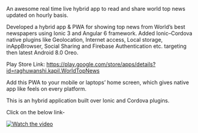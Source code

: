 An awesome real time live hybrid app to read and share world top news updated on hourly basis. 

Developed a hybrid app & PWA for showing top news from World’s best newspapers using Ionic 3 and Angular 6 framework. Added Ionic–Cordova native plugins like Geolocation, Internet access, Local storage, inAppBrowser, Social Sharing and Firebase Authentication etc. targeting then latest Android 8.0 Oreo. 

Play Store Link: https://play.google.com/store/apps/details?id=raghuwanshi.kapil.WorldTopNews 

Add this PWA to your mobile or laptops’ home screen, which gives native app like feels on every platform. 

This is an hybrid application built over Ionic and Cordova plugins.

Click on the below link-

[![Watch the video](https://img.youtube.com/vi/T-D1KVIuvjA/maxresdefault.jpg)](https://youtu.be/NvgvNarb8VQ)

